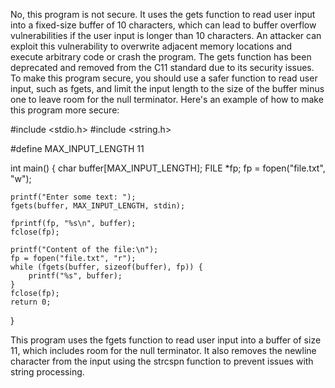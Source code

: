 

No, this program is not secure. It uses the gets function to read user input into a fixed-size buffer of 10 characters, which can lead to buffer overflow vulnerabilities if the user input is longer than 10 characters. An attacker can exploit this vulnerability to overwrite adjacent memory locations and execute arbitrary code or crash the program. The gets function has been deprecated and removed from the C11 standard due to its security issues. To make this program secure, you should use a safer function to read user input, such as fgets, and limit the input length to the size of the buffer minus one to leave room for the null terminator. Here's an example of how to make this program more secure:



#include <stdio.h>
#include <string.h>

#define MAX_INPUT_LENGTH 11

int main() {
    char buffer[MAX_INPUT_LENGTH];
    FILE *fp;
    fp = fopen("file.txt", "w");

    printf("Enter some text: ");
    fgets(buffer, MAX_INPUT_LENGTH, stdin);

    fprintf(fp, "%s\n", buffer);
    fclose(fp);

    printf("Content of the file:\n");
    fp = fopen("file.txt", "r");
    while (fgets(buffer, sizeof(buffer), fp)) {
        printf("%s", buffer);
    }
    fclose(fp);
    return 0;
}


This program uses the fgets function to read user input into a buffer of size 11, which includes room for the null terminator. It also removes the newline character from the input using the strcspn function to prevent issues with string processing.
